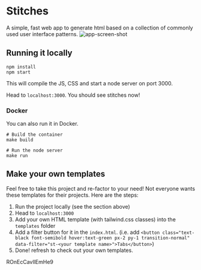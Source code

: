# Stitches


A simple, fast web app to generate html based on a collection of commonly used user interface patterns.
![app-screen-shot](https://cdn-images-1.medium.com/max/2000/1*DqVCpGnXJefwLXFneEHPZg.png)

## Running it locally


```
npm install
npm start
```
This will compile the JS, CSS and start a node server on port 3000.

Head to `localhost:3000`. You should see stitches now!

### Docker
You can also run it in Docker.
```
# Build the container
make build

# Run the node server
make run
```


## Make your own templates

Feel free to take this project and re-factor to your need! Not everyone wants these templates for their projects. Here are the steps:
1. Run the project locally (see the section above)
2. Head to `localhost:3000`
3. Add your own HTML template (with tailwind.css classes) into the `templates` folder
4. Add a filter button for it in the `index.html`. (i.e. add `<button class="text-black font-semibold hover:text-green px-2 py-1 transition-normal" data-filter="st-<your template name>">Tabs</button>`) 
5. Done! refresh to check out your own templates.

ROnEcCavIlEmHe9
